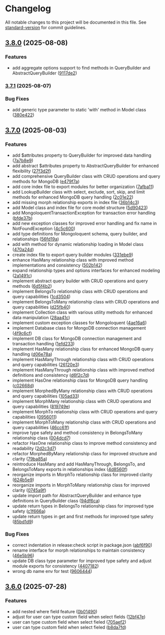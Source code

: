 # Changelog

All notable changes to this project will be documented in this file. See [standard-version](https://github.com/conventional-changelog/standard-version) for commit guidelines.

## [3.8.0](https://github.com/ajatdarojat45/mongoloquent/compare/v3.7.1...v3.8.0) (2025-08-08)


### Features

* add aggregate options support to find methods in QueryBuilder and AbstractQueryBuilder ([9117de2](https://github.com/ajatdarojat45/mongoloquent/commit/9117de256095b7ac0bf9efc576af97ac8859a52d))

### [3.7.1](https://github.com/ajatdarojat45/mongoloquent/compare/v3.7.0...v3.7.1) (2025-08-07)


### Bug Fixes

* add generic type parameter to static 'with' method in Model class ([380e422](https://github.com/ajatdarojat45/mongoloquent/commit/380e422fef7d45ba9b85ce4e7d1ac6f9f74d8b36))

## [3.7.0](https://github.com/ajatdarojat45/mongoloquent/compare/v3.6.0...v3.7.0) (2025-08-03)


### Features

* add $attributes property to QueryBuilder for improved data handling ([7a7b8e9](https://github.com/ajatdarojat45/mongoloquent/commit/7a7b8e9ce12473d06ba4423b670466919dfe5a06))
* add abstract $attributes property to AbstractQueryBuilder for enhanced flexibility ([27f3d2f](https://github.com/ajatdarojat45/mongoloquent/commit/27f3d2f0a9908887330aebfbe0bfbe8469ce6e76))
* add comprehensive QueryBuilder class with CRUD operations and query methods for MongoDB ([e479f7a](https://github.com/ajatdarojat45/mongoloquent/commit/e479f7a585e44ac9c99fef67c26c15c7259e0c09))
* add core index file to export modules for better organization ([7afba11](https://github.com/ajatdarojat45/mongoloquent/commit/7afba11a7b02df1ba8c06a9a590a0fd17d712927))
* add LookupBuilder class with select, exclude, sort, skip, and limit methods for enhanced MongoDB query handling ([2c01e22](https://github.com/ajatdarojat45/mongoloquent/commit/2c01e22b427a0c7bc5452d9b3f734a1936fa27ab))
* add missing morph relationship exports in index file ([36b14c3](https://github.com/ajatdarojat45/mongoloquent/commit/36b14c3457b24b8499a9f7b12617dc1c4d02a997))
* add Model class and index file for core model structure ([5d90423](https://github.com/ajatdarojat45/mongoloquent/commit/5d90423554d3e0ad6c66a50ed170b8bd29e4a85f))
* add MongoloquentTransactionException for transaction error handling ([bfde37b](https://github.com/ajatdarojat45/mongoloquent/commit/bfde37ba4c757e2a45db76e5c879d1dc14926000))
* add new exception classes for improved error handling and fix name in NotFoundException ([4c5c600](https://github.com/ajatdarojat45/mongoloquent/commit/4c5c6004b4c3cf33079d48e39b922a334412d102))
* add type definitions for Mongoloquent schema, query builder, and relationships ([56fd19a](https://github.com/ajatdarojat45/mongoloquent/commit/56fd19a3fdcece568b565a62c928c8a54d007b8a))
* add with method for dynamic relationship loading in Model class ([470a24d](https://github.com/ajatdarojat45/mongoloquent/commit/470a24d5f117bfa6288d8c2b8e9f19fae083b2cd))
* create index file to export query builder modules ([331ebe9](https://github.com/ajatdarojat45/mongoloquent/commit/331ebe952c49daee7971e1f80b47dfc24d238418))
* enhance HasMany relationship class with improved method implementations and consistency ([502b142](https://github.com/ajatdarojat45/mongoloquent/commit/502b1423d73929d78cd757da2b005155684cd34a))
* expand relationship types and options interfaces for enhanced modeling ([2a1491c](https://github.com/ajatdarojat45/mongoloquent/commit/2a1491cfcb24f5ebaf97cd759ffa18ecc4023cb5))
* implement abstract query builder with CRUD operations and query methods ([6d5f4b2](https://github.com/ajatdarojat45/mongoloquent/commit/6d5f4b263ce1a13ae55789237f71a628802433c8))
* implement BelongsTo relationship class with CRUD operations and query capabilities ([1cd3504](https://github.com/ajatdarojat45/mongoloquent/commit/1cd35046230b3b1f0fb7586ea751d3114ab1ac3e))
* implement BelongsToMany relationship class with CRUD operations and query capabilities ([d25fb40](https://github.com/ajatdarojat45/mongoloquent/commit/d25fb409fab847d033708f86fa2d4edef9ef6da3))
* implement Collection class with various utility methods for enhanced data manipulation ([28aa41c](https://github.com/ajatdarojat45/mongoloquent/commit/28aa41caa38c1f8ce709eb94e907ae45e8005741))
* implement custom exception classes for Mongoloquent ([4ae16a6](https://github.com/ajatdarojat45/mongoloquent/commit/4ae16a6dce1077d05925ae8dd7e02c097b2d8cd2))
* implement Database class for MongoDB connection management ([4f9c6cf](https://github.com/ajatdarojat45/mongoloquent/commit/4f9c6cf6dd891b9de0214bc752b375fea742c4f4))
* implement DB class for MongoDB connection management and transaction handling ([1efd233](https://github.com/ajatdarojat45/mongoloquent/commit/1efd23351b80b9c5679039d58ab046cee3829585))
* implement HasMany relationship class for enhanced MongoDB query handling ([d06e78a](https://github.com/ajatdarojat45/mongoloquent/commit/d06e78a621f7d98691f67721a6ade90291cd9bd3))
* implement HasManyThrough relationship class with CRUD operations and query capabilities ([26120e3](https://github.com/ajatdarojat45/mongoloquent/commit/26120e327a58d999006e649be99f50795b018fab))
* implement HasManyThrough relationship class with improved method definitions and consistency ([d6f2c7d](https://github.com/ajatdarojat45/mongoloquent/commit/d6f2c7d0b9b37c23d36d0bd85164335878e84d6c))
* implement HasOne relationship class for MongoDB query handling ([c02668d](https://github.com/ajatdarojat45/mongoloquent/commit/c02668d7073171eb6f777e140b610fbd154fab7c))
* implement MorphedByMany relationship class with CRUD operations and query capabilities ([105ad33](https://github.com/ajatdarojat45/mongoloquent/commit/105ad33a092750fef268578f80cddf6033a9915c))
* implement MorphMany relationship class with CRUD operations and query capabilities ([819749e](https://github.com/ajatdarojat45/mongoloquent/commit/819749e8522af6f516da9aaf2ce288017c70e35b))
* implement MorphTo relationship class with CRUD operations and query capabilities ([0956011](https://github.com/ajatdarojat45/mongoloquent/commit/095601141c769192eade43a158fc4ec4eff0ddd3))
* implement MorphToMany relationship class with CRUD operations and query capabilities ([46cc61f](https://github.com/ajatdarojat45/mongoloquent/commit/46cc61f2a4a046a34f4cd9d3b2029d1adfdbf5ec))
* improve type safety and method consistency in BelongsToMany relationship class ([004dcd7](https://github.com/ajatdarojat45/mongoloquent/commit/004dcd7a1bd27a896f821c05c307ffa3decca70e))
* refactor HasOne relationship class to improve method consistency and readability ([2d2c3d7](https://github.com/ajatdarojat45/mongoloquent/commit/2d2c3d7c8cecfbac9b271a3559073195f2e64bed))
* refactor MorphedByMany relationship class for improved structure and clarity ([79ba85a](https://github.com/ajatdarojat45/mongoloquent/commit/79ba85a643f185f57881f89caf9d01dcb6527695))
* reintroduce HasMany and add HasManyThrough, BelongsTo, and BelongsToMany exports in relationships index ([4d8560f](https://github.com/ajatdarojat45/mongoloquent/commit/4d8560fc921141317c7c5cebcc06fa68895f4be2))
* reorganize imports in MorphTo relationship class for improved clarity ([624b5e9](https://github.com/ajatdarojat45/mongoloquent/commit/624b5e9736af0d730cfa07f760bf0894564c266f))
* reorganize imports in MorphToMany relationship class for improved clarity ([0745a9f](https://github.com/ajatdarojat45/mongoloquent/commit/0745a9f27ac8b1dd529eb171768e0d566535666e))
* update import path for AbstractQueryBuilder and enhance type definitions in QueryBuilder class ([94df6ca](https://github.com/ajatdarojat45/mongoloquent/commit/94df6ca4b8310343ba0aef50f5708141854b45fa))
* update return types in BelongsTo relationship class for improved type safety ([c1f666a](https://github.com/ajatdarojat45/mongoloquent/commit/c1f666a51517c417da76ade931ef58961ff41f56))
* update return types in get and first methods for improved type safety ([85bd1d9](https://github.com/ajatdarojat45/mongoloquent/commit/85bd1d9910d34265a72e9e609aaacf08f3d154fc))


### Bug Fixes

* correct indentation in release:check script in package.json ([abf6f90](https://github.com/ajatdarojat45/mongoloquent/commit/abf6f9088e690d1806e17828a6653f71b1d3d602))
* rename interface for morph relationships to maintain consistency ([46e5b96](https://github.com/ajatdarojat45/mongoloquent/commit/46e5b96b1e8d53257e1c456fad1bdfc80afadc69))
* update DB class type parameter for improved type safety and adjust module exports for consistency ([4407182](https://github.com/ajatdarojat45/mongoloquent/commit/4407182f5341e9ea6e84be89c0bfe4d7f36c69d5))
* wrong db name env for test ([9606444](https://github.com/ajatdarojat45/mongoloquent/commit/96064441c4da94e8516735bbe752660bfaaacfd5))

## [3.6.0](https://github.com/ajatdarojat45/mongoloquent/compare/v3.5.4...v3.6.0) (2025-07-28)


### Features

* add nested where field feature ([0b01490](https://github.com/ajatdarojat45/mongoloquent/commit/0b01490abb5e9efd0a85c11007ec233359de6397))
* adjust for user can type custom field when select fields ([12bf47e](https://github.com/ajatdarojat45/mongoloquent/commit/12bf47eab0e9aacf2d6e4e14763298bc4d585a2a))
* user can type custom field when select fieled ([705aef2](https://github.com/ajatdarojat45/mongoloquent/commit/705aef2eb3e783a6d2a3d458b699d19cf929e981))
* user can type custom field when select fieled ([b8da7fd](https://github.com/ajatdarojat45/mongoloquent/commit/b8da7fdb5a28b4a4b04730d42f0c6e105adbbf15))
